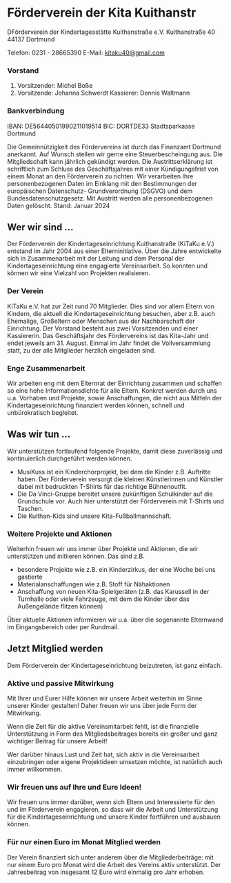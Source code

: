 # Förderverein der Kita Kuithanstr

DFörderverein der Kindertagesstätte Kuithanstraße e.V.
Kuithanstraße 40
44137 Dortmund

Telefon: 0231 - 28665390
E-Mail: kitaku40@gmail.com
### Vorstand
1. Vorsitzender: Michel Boße
2. Vorsitzende: Johanna Schwerdt
Kassierer: Dennis Waltmann

### Bankverbindung
IBAN: DE56440501990211019514
BIC: DORTDE33
Stadtsparkasse Dortmund


Die Gemeinnützigkeit des Fördervereins ist durch das Finanzamt
Dortmund anerkannt. Auf Wunsch stellen wir gerne eine
Steuerbescheingung aus.
Die Mitgliedschaft kann jährlich gekündigt werden. Die
Austrittserklärung ist schriftlich zum Schluss des Geschäftsjahres
mit einer Kündigungsfrist von einem Monat an den Förderverein zu
richten.
Wir verarbeiten Ihre personenbezogenen Daten im Einklang mit
den Bestimmungen der europäischen Datenschutz-
Grundverordnung (DSGVO) und dem Bundesdatenschutzgesetz. Mit
Austritt werden alle personenbezogenen Daten gelöscht.
Stand: Januar 2024

## Wer wir sind ...
Der Förderverein der Kindertageseinrichtung
Kuithanstraße (KiTaKu e.V.) entstand im Jahr 2004
aus einer Elterninitiative.
Über die Jahre entwickelte sich in Zusammenarbeit
mit der Leitung und dem Personal der
Kindertageseinrichtung eine engagierte
Vereinsarbeit. So konnten und können wir eine
Vielzahl von Projekten realisieren.
### Der Verein
KiTaKu e.V. hat zur Zeit rund 70 Mitglieder. Dies
sind vor allem Eltern von Kindern, die aktuell die
Kindertageseinrichtung besuchen, aber z.B. auch
Ehemalige, Großeltern oder Menschen aus der
Nachbarschaft der Einrichtung.
Der Vorstand besteht aus zwei Vorsitzenden und
einer Kassiererin.
Das Geschäftsjahr des Fördervereins ist das Kita-Jahr
und endet jeweils am 31. August. Einmal im Jahr
findet die Vollversammlung statt, zu der alle
Mitglieder herzlich eingeladen sind.
### Enge Zusammenarbeit
Wir arbeiten eng mit dem Elternrat der Einrichtung
zusammen und schaffen so eine hohe
Informationsdichte für alle Eltern.
Konkret werden durch uns u.a. Vorhaben und
Projekte, sowie Anschaffungen, die nicht aus Mitteln
der Kindertageseinrichtung finanziert werden
können, schnell und unbürokratisch begleitet.

## Was wir tun ...
Wir unterstützen fortlaufend folgende Projekte, damit
diese zuverlässig und kontinuierlich durchgeführt werden
können.
* MusiKuss ist ein Kinderchorprojekt, bei dem die
Kinder z.B. Auftritte haben. Der Förderverein versorgt
die kleinen Künstlerinnen und Künstler dabei mit
bedruckten T-Shirts für das richtige Bühnenoutfit.
* Die Da Vinci-Gruppe bereitet unsere zukünftigen
Schulkinder auf die Grundschule vor. Auch hier
unterstützt der Förderverein mit T-Shirts und Taschen.
* Die Kuithan-Kids sind unsere Kita-Fußballmannschaft.

### Weitere Projekte und Aktionen
Weiterhin freuen wir uns immer über Projekte und
Aktionen, die wir unterstützen und initiieren können. Das
sind z.B.
* besondere Projekte wie z.B. ein Kinderzirkus, der eine
Woche bei uns gastierte
* Materialanschaffungen wie z.B. Stoff für Nähaktionen
* Anschaffung von neuen Kita-Spielgeräten (z.B. das
Karussell in der Turnhalle oder viele Fahrzeuge, mit
dem die Kinder über das Außengelände flitzen
können)

Über aktuelle Aktionen informieren wir u.a. über die
sogenannte Elternwand im Eingangsbereich oder per
Rundmail.

## Jetzt Mitglied werden
Dem Förderverein der Kindertageseinrichtung
beizutreten, ist ganz einfach.

### Aktive und passive Mitwirkung
Mit Ihrer und Eurer Hilfe können wir unsere Arbeit
weiterhin im Sinne unserer Kinder gestalten! Daher
freuen wir uns über jede Form der Mitwirkung.

Wenn die Zeit für die aktive Vereinsmitarbeit fehlt,
ist die finanzielle Unterstützung in Form des
Mitgliedsbeitrages bereits ein großer und ganz
wichtiger Beitrag für unsere Arbeit!

Wer darüber hinaus Lust und Zeit hat, sich aktiv in die
Vereinsarbeit einzubringen oder eigene Projektideen
umsetzen möchte, ist natürlich auch immer willkommen.

### Wir freuen uns auf Ihre und Eure Ideen!
Wir freuen uns immer darüber, wenn sich Eltern und
Interessierte für den und im Förderverein engagieren,
so dass wir die Arbeit und Unterstützung für
die Kindertageseinrichtung und unsere Kinder
fortführen und ausbauen können.
### Für nur einen Euro im Monat Mitglied werden
Der Verein finanziert sich unter anderem über die
Mitgliederbeiträge: mit nur einem Euro pro Monat wird
die Arbeit des Vereins aktiv unterstützt.
Der Jahresbeitrag von insgesamt 12 Euro wird einmalig
pro Jahr erhoben.